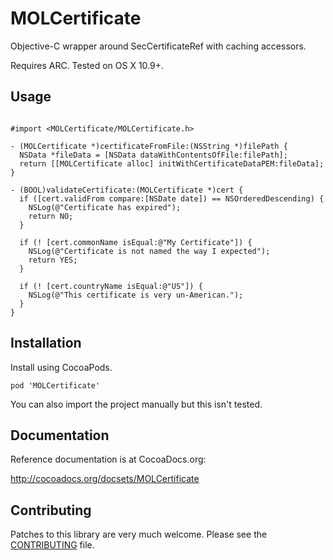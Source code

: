 # MOLCertificate
Objective-C wrapper around SecCertificateRef with caching accessors.

Requires ARC. Tested on OS X 10.9+.

## Usage

```objc

#import <MOLCertificate/MOLCertificate.h>

- (MOLCertificate *)certificateFromFile:(NSString *)filePath {
  NSData *fileData = [NSData dataWithContentsOfFile:filePath];
  return [[MOLCertificate alloc] initWithCertificateDataPEM:fileData];
}

- (BOOL)validateCertificate:(MOLCertificate *)cert {
  if ([cert.validFrom compare:[NSDate date]) == NSOrderedDescending) {
    NSLog(@"Certificate has expired");
    return NO;
  }

  if (! [cert.commonName isEqual:@"My Certificate"]) {
    NSLog(@"Certificate is not named the way I expected");
    return YES;
  }

  if (! [cert.countryName isEqual:@"US"]) {
    NSLog(@"This certificate is very un-American.");
  }
}
```

## Installation

Install using CocoaPods.

```
pod 'MOLCertificate'
```

You can also import the project manually but this isn't tested.

## Documentation

Reference documentation is at CocoaDocs.org:

http://cocoadocs.org/docsets/MOLCertificate

## Contributing

Patches to this library are very much welcome.
Please see the [CONTRIBUTING](https://github.com/google/macops-molcertificate/blob/master/CONTRIBUTING.md) file.
